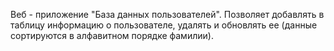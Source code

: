 Веб - приложение "База данных пользователей".
Позволяет добавлять в таблицу информацию о пользователе, удалять и обновлять ее (данные сортируются в алфавитном порядке фамилии).
